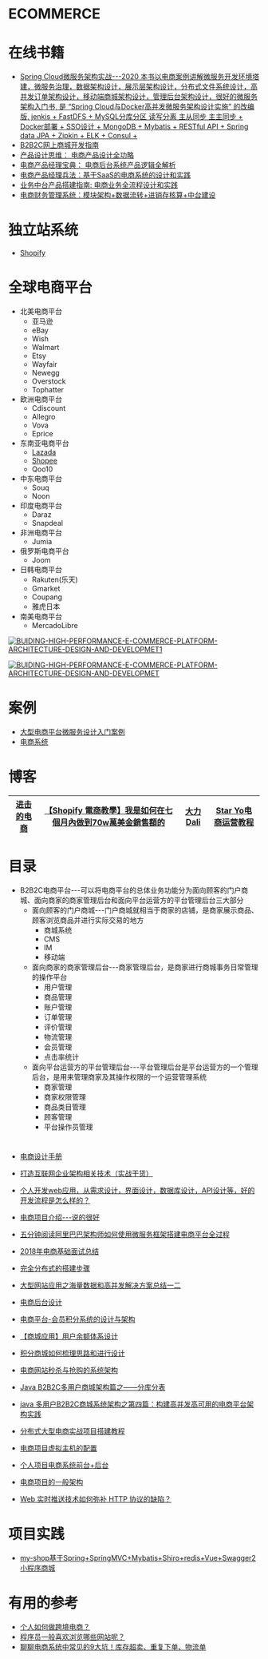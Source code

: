 # ECOMMERCE

# 在线书籍
* [Spring Cloud微服务架构实战---2020 本书以电商案例讲解微服务开发环境塔建，微服务治理，数据架构设计，展示层架构设计，分布式文件系统设计，高并发订单架构设计，移动端商城架构设计，管理后台架构设计，很好的微服务架构入门书, 是 “Spring Cloud与Docker高并发微服务架构设计实施” 的改编版, jenkis + FastDFS + MySQL分库分区 读写分离 主从同步 主主同步 + Docker部署 + SSO设计 +  MongoDB + Mybatis + RESTful API + Spring data JPA + Zipkin + ELK + Consul + ](https://weread.qq.com/web/reader/ca932ea071d7c798ca9a714)
* [B2B2C网上商城开发指南](https://weread.qq.com/web/reader/9db327a05a62419db3fa8db)
* [产品设计思维： 电商产品设计全功略](https://weread.qq.com/web/reader/3d532fe05de4da3d52176ea)
* [电商产品经理宝典： 电商后台系统产品逻辑全解析](https://weread.qq.com/web/reader/3a032d807159f1033a01f7e)
* [电商产品经理兵法：基于SaaS的电商系统的设计和实践](https://weread.qq.com/web/reader/99e32e9071d7c73299ee9ed)
* [业务中台产品搭建指南: 电商业务全流程设计和实践](https://weread.qq.com/web/reader/3f93210071d82b1e3f95088)
* [电商财务管理系统：模块架构+数据流转+进销存核算+中台建设](https://weread.qq.com/web/reader/82832270724b5d9a82870df)

# 独立站系统
  * [Shopify](https://github.com/stevenli91748/Shopify-Ecommerce)
# 全球电商平台
  * 北美电商平台
    * 亚马逊
    * eBay
    * Wish
    * Walmart
    * Etsy
    * Wayfair
    * Newegg
    * Overstock
    * Tophatter
  * 欧洲电商平台
    * Cdiscount
    * Allegro
    * Vova
    * Eprice
  * 东南亚电商平台
    * [Lazada](https://github.com/stevenli91748/ECOMMERCE/blob/master/Lazada/README.md)
    * [Shopee](https://github.com/stevenli91748/ECOMMERCE/tree/master/Shopee)
    * Qoo10
  * 中东电商平台
    * Souq
    * Noon
  * 印度电商平台
    * Daraz 
    * Snapdeal
  * 非洲电商平台
    * Jumia
  * 俄罗斯电商平台
    * Joom
  * 日韩电商平台
    * Rakuten(乐天)
    * Gmarket
    * Coupang
    * 雅虎日本
  * 南美电商平台
    * MercadoLibre

 


<a href="https://ibb.co/WV2tf8q"><img src="https://i.ibb.co/sWVHqxk/BUIDING-HIGH-PERFORMANCE-E-COMMERCE-PLATFORM-ARCHITECTURE-DESIGN-AND-DEVELOPMET1.png" alt="BUIDING-HIGH-PERFORMANCE-E-COMMERCE-PLATFORM-ARCHITECTURE-DESIGN-AND-DEVELOPMET1" border="0"></a>

<a href="https://ibb.co/K00LBKk"><img src="https://i.ibb.co/YRRyJ0M/BUIDING-HIGH-PERFORMANCE-E-COMMERCE-PLATFORM-ARCHITECTURE-DESIGN-AND-DEVELOPMET.png" alt="BUIDING-HIGH-PERFORMANCE-E-COMMERCE-PLATFORM-ARCHITECTURE-DESIGN-AND-DEVELOPMET" border="0"></a>


# 案例
  * [大型电商平台微服务设计入门案例](https://weread.qq.com/web/reader/ca932ea071d7c798ca9a714k33e3289021c33e75ff09694)  
  * [电商系统](https://www.kancloud.cn/digest/b2c-it)

# 博客

[进击的电商](https://www.youtube.com/channel/UCFsap4oyI_kTM9DkZ3gkxeQ)|[【Shopify 電商教學】我是如何在七個月內做到70w萬美金銷售額的 ](https://www.youtube.com/watch?v=bObwG2WidR8)|[大力Dali](https://www.youtube.com/channel/UCi_9a7QLXHUEcyrxP2Uva0A)|[Star Yo电商运营教程](https://www.youtube.com/c/StarYo)|
---|---|---|---|



# 目录
* B2B2C电商平台---可以将电商平台的总体业务功能分为面向顾客的门户商城、面向商家的商家管理后台和面向平台运营方的平台管理后台三大部分
  * 面向顾客的门户商城---门户商城就相当于商家的店铺，是商家展示商品、顾客浏览商品并进行实际交易的地方
    * 商城系统
    * CMS
    * IM
    * 移动端
  * 面向商家的商家管理后台---商家管理后台，是商家进行商城事务日常管理的操作平台
    * 用户管理
    * 商品管理
    * 账户管理
    * 订单管理
    * 评价管理
    * 物流管理
    * 会员管理
    * 点击率统计 
  * 面向平台运营方的平台管理后台---平台管理后台是平台运营方的一个管理后台，是用来管理商家及其操作权限的一个运营管理系统
    * 商家管理
    * 商家权限管理
    * 商品类目管理
    * 顾客管理
    * 平台操作员管理 






 
# 
* [电商设计手册](http://skrshop.tech/#/?id=%E6%8A%80%E6%9C%AF%E6%A0%88%E9%80%89%E5%9E%8B)
* [打造互联网企业架构相关技术（实战干货）](https://blog.csdn.net/qq_27384769/article/details/79439922)
* [个人开发web应用，从需求设计，界面设计，数据库设计，API设计等，好的开发流程是怎么样的？](https://www.zhihu.com/question/24976128)
* [电商项目介绍---说的很好](https://blog.csdn.net/qq_35661171/article/details/78524293)
* [五分钟阅读阿里巴巴架构师如何使用微服务框架搭建电商平台全过程](https://blog.csdn.net/pingdouble/article/details/79527044)
* [2018年电商基础面试总结](https://blog.csdn.net/u011330276/article/details/82712687)
* [完全分布式的搭建步骤](https://blog.csdn.net/Jack184317/article/details/80688750)
* [大型网站应用之海量数据和高并发解决方案总结一二](https://blog.csdn.net/xlgen157387/article/details/53230138)
* [电商后台设计](https://blog.csdn.net/HQZ820844012/article/details/80641252)
* [电商平台-会员积分系统的设计与架构](https://blog.csdn.net/yu15163158717/article/details/80981158)
* [【商城应用】用户余额体系设计](https://blog.csdn.net/linzhiqiang0316/article/details/84573165)
* [积分商城如何梳理思路和进行设计](https://blog.csdn.net/pmcaff2008/article/details/78795355)
* [电商网站秒杀与抢购的系统架构](https://blog.csdn.net/HQZ820844012/article/details/80623247)
* [Java B2B2C多用户商城架构篇之——分库分表]()

* [java 多用户B2B2C商城系统架构之第四篇：构建高并发高可用的电商平台架构实践](https://blog.csdn.net/imjcoder/article/details/80764918)
* [分布式大型电商实战项目搭建教程](https://blog.csdn.net/qq_26857649/article/details/79356187)
* [电商项目虚拟主机的配置](https://blog.csdn.net/fanyao4144/article/details/78959171)
* [个人项目电商系统前台+后台](https://blog.csdn.net/CarryBest/article/details/80545893)
* [电商项目的一般架构](https://blog.csdn.net/qq_32827261/article/details/77523003)
* [Web 实时推送技术如何弥补 HTTP 协议的缺陷？](https://blog.csdn.net/csdnnews/article/details/88549335)


# 项目实践

* [my-shop基于Spring+SpringMVC+Mybatis+Shiro+redis+Vue+Swagger2小程序商城](https://github.com/stevenli91748/my-shop)


# 有用的参考
 * [个人如何做跨境电商？](https://www.zhihu.com/question/26070928/answer/648289947?utm_source=wechat_session&utm_medium=social&utm_oi=991812777480134656)
 * [程序员一般喜欢浏览哪些网站呢？](https://www.zhihu.com/question/283272958/answer/598956527?utm_source=wechat_session&utm_medium=social&utm_oi=991812777480134656)
 * [聊聊电商系统中常见的9大坑！库存超卖、重复下单、物流单](https://mp.weixin.qq.com/s/frgsYSUoCFH58PNBeqU0Xg)
